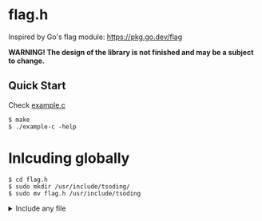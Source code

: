 # flag.h

Inspired by Go's flag module: https://pkg.go.dev/flag

**WARNING! The design of the library is not finished and may be a subject to change.**

## Quick Start

Check [example.c](./example.c)

```console
$ make
$ ./example-c -help
```

# Inlcuding globally

```
$ cd flag.h
$ sudo mkdir /usr/include/tsoding/
$ sudo mv flag.h /usr/include/tsoding
```
<details>
  <summary>Include any file</summary>
# Include any file
### usually the include file is located at
```
/usr/include
```
### if you need to include a file lets say the glad extension loader that nobody uses because glew exists
### the ``` /usr/include``` directory is owned by root so to move the glad folder from your ```HOME/Downloads/Glad/Glad``` to the include folder
### you would need to have root permissions, but today we have a tool called sudo that essentially goes heya um root gave him permissions 
### to do that. so we can write
```
$ sudo mv ~/Downloads/Glad/Glad
[sudo] password for $USER:
$
```
and bang you've just moved the Glad folder with glad.c/glad.h into the includes folder!
and now in your c file you can do 
#include<Glad/glad.h>
and it will work!
  </details>  
